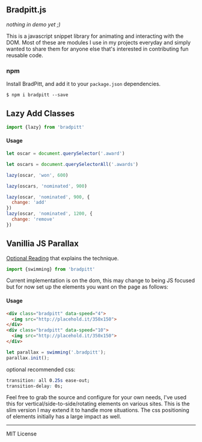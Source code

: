 ## Bradpitt.js

_nothing in demo yet ;)_

This is a javascript snippet library for animating and interacting with the DOM. Most of these are modules I use in my projects everyday and simply wanted to share them for anyone else that's interested in contributing fun reusable code.

### npm

Install BradPitt, and add it to your `package.json` dependencies.

```
$ npm i bradpitt --save
```


## Lazy Add Classes

```javascript
import {lazy} from 'bradpitt'
```

#### Usage

```javascript
let oscar = document.querySelector('.award')

let oscars = document.querySelectorAll('.awards')

lazy(oscar, 'won', 600)

lazy(oscars, 'nominated', 900)
```

```javascript
lazy(oscar, 'nominated', 900, {
  change: 'add'
})
lazy(oscar, 'nominated', 1200, {
  change: 'remove'
})
```

## Vanillia JS Parallax

[Optional Reading](https://labs.redantler.com/vanilla-js-parallax-without-the-bloat-fd1f357914e7#.3xpjqrc2e) that explains the technique.

```javascript
import {swimming} from 'bradpitt'
```

Current implementation is on the dom, this may change to being JS focused but for now set up the elements you want on the page as follows:

#### Usage
```html
<div class="bradpitt" data-speed="4">
  <img src="http://placehold.it/350x150">
</div>
<div class="bradpitt" data-speed="10">
  <img src="http://placehold.it/350x150">
</div>
```

```javascript
let parallax = swimming('.bradpitt');
parallax.init();
```

optional recommended css:

```css
transition: all 0.25s ease-out;
transition-delay: 0s;
```

Feel free to grab the source and configure for your own needs, I've used this for vertical/side-to-side/rotating elements on various sites. This is the slim version I may extend it to handle more situations. The css positioning of elements initially has a large impact as well.

* * *
 MIT License
